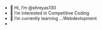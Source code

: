 - 👋 Hi, I’m @shreyas130
- 👀 I’m interested in Competitive Coding
- 🌱 I’m currently learning ...Webdevlopment
-

<!---
shreyas130/shreyas130 is a ✨ special ✨ repository because its `README.md` (this file) appears on your GitHub profile.
You can click the Preview link to take a look at your changes.
--->
